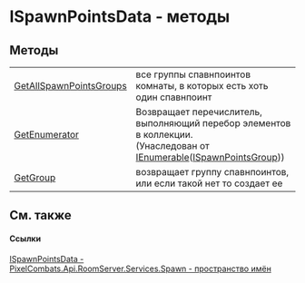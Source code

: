 # ISpawnPointsData - методы




## Методы
<table>
<tr>
<td><a href="94625dce-9be7-8a65-d1be-e014fcd4a061">GetAllSpawnPointsGroups</a></td>
<td>все группы спавнпоинтов комнаты, в которых есть хоть один спавнпоинт</td></tr>
<tr>
<td><a href="https://learn.microsoft.com/dotnet/api/system.collections.generic.ienumerable-1.getenumerator#system-collections-generic-ienumerable-1-getenumerator" target="_blank" rel="noopener noreferrer">GetEnumerator</a></td>
<td>Возвращает перечислитель, выполняющий перебор элементов в коллекции.<br />(Унаследован от <a href="https://learn.microsoft.com/dotnet/api/system.collections.generic.ienumerable-1" target="_blank" rel="noopener noreferrer">IEnumerable</a>(<a href="026709df-d5c6-d2ed-d995-84e15522be5c">ISpawnPointsGroup</a>))</td></tr>
<tr>
<td><a href="4745e3b3-5a9a-51a7-87f7-fdc3c165df17">GetGroup</a></td>
<td>возвращает группу спавнпоинтов, или если такой нет то создает ее</td></tr>
</table>

## См. также


#### Ссылки
<a href="4f94e01f-ee19-e078-1f04-9bdc618cd382">ISpawnPointsData - </a>  
<a href="0971793b-47eb-58b2-d7a8-6c570042d7d9">PixelCombats.Api.RoomServer.Services.Spawn - пространство имён</a>  

